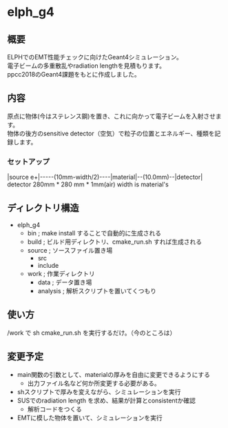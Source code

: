 # elph_g4

## 概要
ELPHでのEMT性能チェックに向けたGeant4シミュレーション。  
電子ビームの多重散乱やradiation lengthを見積もります。  
ppcc2018のGeant4課題をもとに作成しました。  

## 内容
原点に物体(今はステレンス鋼)を置き、これに向かって電子ビームを入射させます。  
物体の後方のsensitive detector（空気）で粒子の位置とエネルギー、種類を記録します。  

### セットアップ
|source e+|-----(10mm-width/2)----|material|--(10.0mm)--|detector|
detector 280mm * 280 mm * 1mm(air)
width is material's

## ディレクトリ構造
- elph_g4  
    - bin    ; make install することで自動的に生成される  
    - build  ; ビルド用ディレクトリ、cmake_run.sh すれば生成される  
    - source ; ソースファイル置き場  
        - src
        - include  
    - work   ; 作業ディレクトリ　　
        - data     ; データ置き場  
        - analysis ; 解析スクリプトを置いてくつもり  
## 使い方
/work で sh cmake_run.sh を実行するだけ。（今のところは）

## 変更予定
- main関数の引数として、materialの厚みを自由に変更できるようにする
    - 出力ファイル名など何か所変更する必要がある。
- shスクリプトで厚みを変えながら、シミュレーションを実行
- SUSでのradiation length を求め、結果が計算とconsistentか確認
    - 解析コードをつくる
- EMTに模した物体を置いて、シミュレーションを実行
